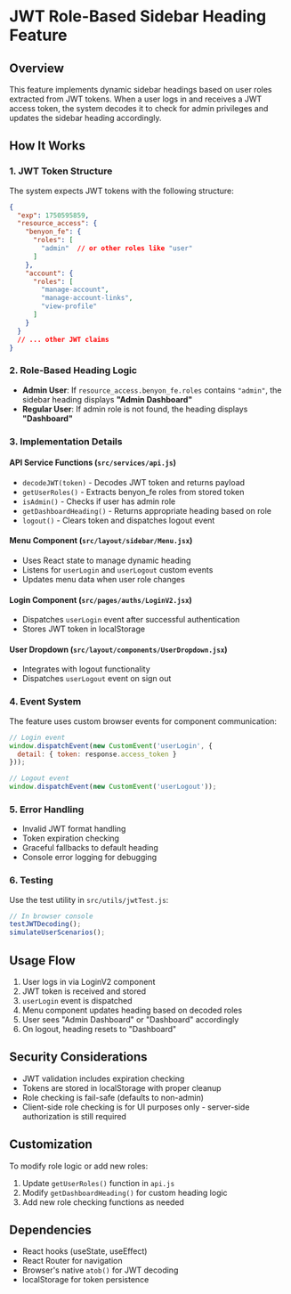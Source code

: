 # JWT Role-Based Sidebar Heading Feature

## Overview

This feature implements dynamic sidebar headings based on user roles extracted from JWT tokens. When a user logs in and receives a JWT access token, the system decodes it to check for admin privileges and updates the sidebar heading accordingly.

## How It Works

### 1. JWT Token Structure

The system expects JWT tokens with the following structure:

```json
{
  "exp": 1750595859,
  "resource_access": {
    "benyon_fe": {
      "roles": [
        "admin"  // or other roles like "user"
      ]
    },
    "account": {
      "roles": [
        "manage-account",
        "manage-account-links",
        "view-profile"
      ]
    }
  }
  // ... other JWT claims
}
```

### 2. Role-Based Heading Logic

- **Admin User**: If `resource_access.benyon_fe.roles` contains `"admin"`, the sidebar heading displays **"Admin Dashboard"**
- **Regular User**: If admin role is not found, the heading displays **"Dashboard"**

### 3. Implementation Details

#### API Service Functions (`src/services/api.js`)

- `decodeJWT(token)` - Decodes JWT token and returns payload
- `getUserRoles()` - Extracts benyon_fe roles from stored token
- `isAdmin()` - Checks if user has admin role
- `getDashboardHeading()` - Returns appropriate heading based on role
- `logout()` - Clears token and dispatches logout event

#### Menu Component (`src/layout/sidebar/Menu.jsx`)

- Uses React state to manage dynamic heading
- Listens for `userLogin` and `userLogout` custom events
- Updates menu data when user role changes

#### Login Component (`src/pages/auths/LoginV2.jsx`)

- Dispatches `userLogin` event after successful authentication
- Stores JWT token in localStorage

#### User Dropdown (`src/layout/components/UserDropdown.jsx`)

- Integrates with logout functionality
- Dispatches `userLogout` event on sign out

### 4. Event System

The feature uses custom browser events for component communication:

```javascript
// Login event
window.dispatchEvent(new CustomEvent('userLogin', { 
  detail: { token: response.access_token } 
}));

// Logout event
window.dispatchEvent(new CustomEvent('userLogout'));
```

### 5. Error Handling

- Invalid JWT format handling
- Token expiration checking
- Graceful fallbacks to default heading
- Console error logging for debugging

### 6. Testing

Use the test utility in `src/utils/jwtTest.js`:

```javascript
// In browser console
testJWTDecoding();
simulateUserScenarios();
```

## Usage Flow

1. User logs in via LoginV2 component
2. JWT token is received and stored
3. `userLogin` event is dispatched
4. Menu component updates heading based on decoded roles
5. User sees "Admin Dashboard" or "Dashboard" accordingly
6. On logout, heading resets to "Dashboard"

## Security Considerations

- JWT validation includes expiration checking
- Tokens are stored in localStorage with proper cleanup
- Role checking is fail-safe (defaults to non-admin)
- Client-side role checking is for UI purposes only - server-side authorization is still required

## Customization

To modify role logic or add new roles:

1. Update `getUserRoles()` function in `api.js`
2. Modify `getDashboardHeading()` for custom heading logic
3. Add new role checking functions as needed

## Dependencies

- React hooks (useState, useEffect)
- React Router for navigation
- Browser's native `atob()` for JWT decoding
- localStorage for token persistence

